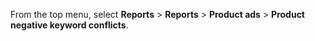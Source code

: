 From the top menu, select **Reports** > **Reports** > **Product ads** > **Product negative keyword conflicts**.

